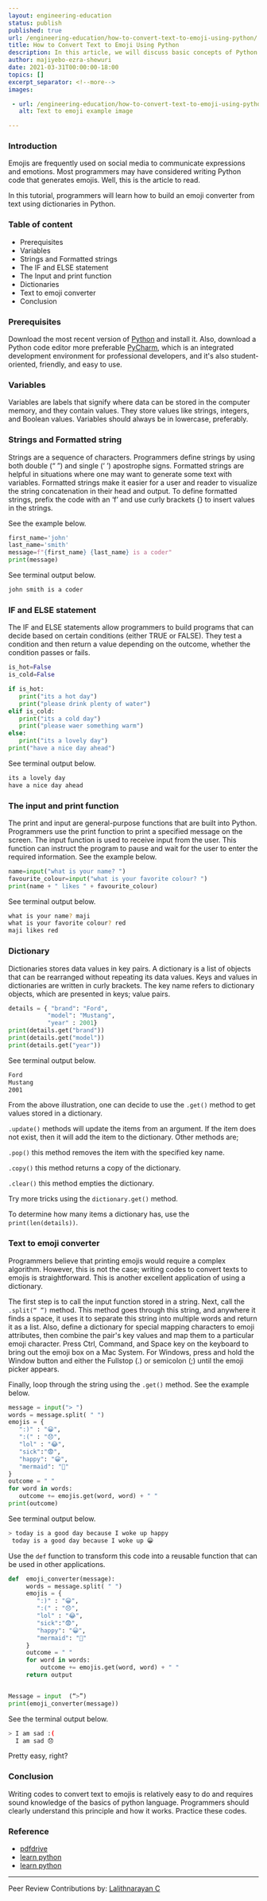 ```yaml
---
layout: engineering-education
status: publish
published: true
url: /engineering-education/how-to-convert-text-to-emoji-using-python/
title: How to Convert Text to Emoji Using Python
description: In this article, we will discuss basic concepts of Python such as loops, variables and dictionaries. Using dictionaries, we will implement code to convert text into emojis and see the output of the code.
author: majiyebo-ezra-shewuri
date: 2021-03-31T00:00:00-18:00
topics: []
excerpt_separator: <!--more-->
images:

 - url: /engineering-education/how-to-convert-text-to-emoji-using-python/hero.jpg
   alt: Text to emoji example image

---
```


### Introduction
Emojis are frequently used on social media to communicate expressions and emotions. Most programmers may have considered writing Python code that generates emojis. Well, this is the article to read.

In this tutorial, programmers will learn how to build an emoji converter from text using dictionaries in Python.

### Table of content
- Prerequisites
- Variables
- Strings and Formatted strings
- The IF and ELSE statement
- The Input and print function
- Dictionaries
- Text to emoji converter
- Conclusion

### Prerequisites
Download the most recent version of [Python](https://www.python.org/ftp/python/3.9.2/python-3.9.2-macosx10.9.pkg) and install it. 
Also, download a Python code editor more preferable [PyCharm](https://www.jetbrains.com/pycharm/download/download-thanks.html?platform=mac), which is an integrated development environment for professional developers, and it's also student-oriented, friendly, and easy to use.

### Variables
Variables are labels that signify where data can be stored in the computer memory, and they contain values. They store values like strings, integers, and Boolean values. Variables should always be in lowercase, preferably.

### Strings and Formatted string
Strings are a sequence of characters. Programmers define strings by using both double (“ ”) and single (‘ ’) apostrophe signs. Formatted strings are helpful in situations where one may want to generate some text with variables. Formatted strings make it easier for a user and reader to visualize the string concatenation in their head and output. To define formatted strings, prefix the code with an ‘f’ and use curly brackets {} to insert values in the strings.

See the example below.

```Python
first_name='john'
last_name='smith'
message=f"{first_name} {last_name} is a coder"
print(message)
```

See terminal output below.

```bash
john smith is a coder
```

### IF and ELSE statement
The IF and ELSE statements allow programmers to build programs that can decide based on certain conditions (either TRUE or FALSE). They test a condition and then return a value depending on the outcome, whether the condition passes or fails.

```Python
is_hot=False
is_cold=False

if is_hot:
   print("its a hot day")
   print("please drink plenty of water")
elif is_cold:
   print("its a cold day")
   print("please waer something warm")
else:
   print("its a lovely day")
print("have a nice day ahead")
```

See terminal output below.

```bash
its a lovely day
have a nice day ahead
```

### The input and print function
The print and input are general-purpose functions that are built into Python. Programmers use the print function to print a specified message on the screen. The input function is used to receive input from the user. This function can instruct the program to pause and wait for the user to enter the required information. See the example below.

```Python
name=input("what is your name? ")
favourite_colour=input("what is your favorite colour? ")
print(name + " likes " + favourite_colour)
```

See terminal output below.

```bash
what is your name? maji
what is your favorite colour? red
maji likes red
```

### Dictionary
Dictionaries stores data values in key pairs. A dictionary is a list of objects that can be rearranged without repeating its data values. Keys and values in dictionaries are written in curly brackets. The key name refers to dictionary objects, which are presented in keys; value pairs.

```Python
details = { "brand": "Ford",
           "model": "Mustang",
           "year" : 2001}
print(details.get("brand"))
print(details.get("model"))
print(details.get("year"))
```

See terminal output below.

```bash
Ford
Mustang
2001
```

From the above illustration, one can decide to use the `.get()` method to get values stored in a dictionary.

`.update()` methods will update the items from an argument. If the item does not exist, then it will add the item to the dictionary. Other methods are;

`.pop()` this method removes the item with the specified key name.

`.copy()` this method returns a copy of the dictionary.

`.clear()` this method empties the dictionary.

Try more tricks using the  `dictionary.get()` method.

To determine how many items a dictionary has, use the `print(len(details))`.

### Text to emoji converter
Programmers believe that printing emojis would require a complex algorithm. However, this is not the case; writing codes to convert texts to emojis is straightforward. This is another excellent application of using a dictionary.

The first step is to call the input function stored in a string. Next, call the `.split(“ ”)` method. This method goes through this string, and anywhere it finds a space, it uses it to separate this string into multiple words and return it as a list. Also, define a dictionary for special mapping characters to emoji attributes, then combine the pair's key values and map them to a particular emoji character. Press Ctrl, Command, and Space key on the keyboard to bring out the emoji box on a Mac System. For Windows, press and hold the Window button and either the  Fullstop (.) or semicolon (;) until the emoji picker appears.

Finally, loop through the string using the `.get()` method. See the example below.

```Python
message = input("> ")
words = message.split( " ")
emojis = {
   ":)" : "😀",
   ":(" : "😞",
   "lol" : "😂",
   "sick":"😨",
   "happy": "😀",
   "mermaid": "🧜‍"
}
outcome = " "
for word in words:
   outcome += emojis.get(word, word) + " "
print(outcome)
```

See terminal output below.
```bash
> today is a good day because I woke up happy
 today is a good day because I woke up 😀 
```

Use the `def` function to transform this code into a reusable function that can be used in other applications.

```Python
def  emoji_converter(message):
     words = message.split( " ")
     emojis = {
        ":)" : "😀",
        ":(" : "😞",
        "lol" : "😂",
        "sick":"😨",
        "happy": "😀",
        "mermaid": "🧜‍"
     }
     outcome = " "
     for word in words:
         outcome += emojis.get(word, word) + " "
     return output


Message = input  (“>”)
print(emoji_converter(message))
```

See the terminal output below.

```bash
> I am sad :(
  I am sad 😞
```

Pretty easy, right?

### Conclusion
Writing codes to convert text to emojis is relatively easy to do and requires sound knowledge of the basics of python language. Programmers should clearly understand this principle and how it works. Practice these codes.

### Reference
- [pdfdrive](https://www.pdfdrive.com/python-programming-python-programming-for-beginners-python-programming-for-intermediates-e180663309.html)
- [learn python](https://www.udemy.com/course/learn-python/)
- [learn python](https://www.learnpython.org/)

---
Peer Review Contributions by: [Lalithnarayan C](/engineering-education/authors/lalithnarayan-c/)
